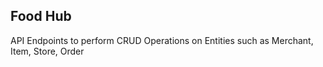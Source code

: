 ## Food Hub

API Endpoints to perform CRUD Operations on Entities such as Merchant, Item, Store, Order
